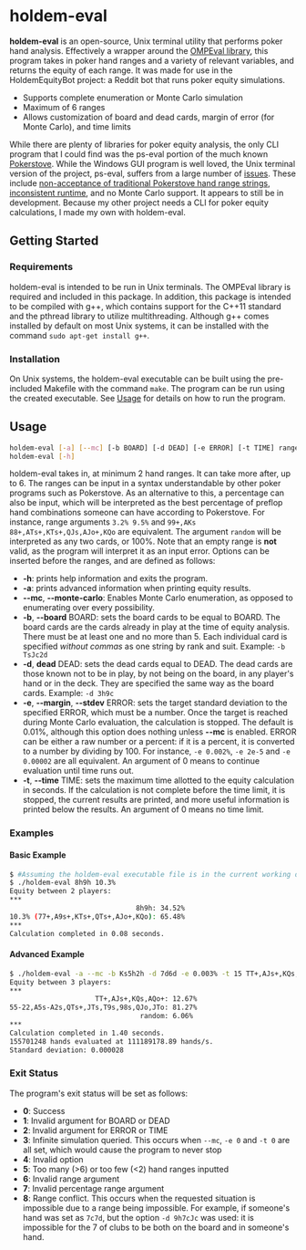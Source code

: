 # holdem-eval

**holdem-eval** is an open-source, Unix terminal utility that performs poker hand analysis.  Effectively a wrapper around the [OMPEval library](https://github.com/zekyll/OMPEval), this program takes in poker hand ranges and a variety of relevant variables, and returns the equity of each range.  It was made for use in the HoldemEquityBot project: a Reddit bot that runs poker equity simulations.

* Supports complete enumeration or Monte Carlo simulation
* Maximum of 6 ranges
* Allows customization of board and dead cards, margin of error (for Monte Carlo), and time limits

While there are plenty of libraries for poker equity analysis, the only CLI program that I could find was the ps-eval portion of the much known [Pokerstove](https://github.com/andrewprock/pokerstove).  While the Windows GUI program is well loved, the Unix terminal version of the project, ps-eval, suffers from a large number of [issues](https://github.com/andrewprock/pokerstove/issues).  These include [non-acceptance of traditional Pokerstove hand range strings](https://github.com/andrewprock/pokerstove/issues/39), [inconsistent runtime](https://github.com/andrewprock/pokerstove/issues/38), and no Monte Carlo support.  It appears to still be in development.  Because my other project needs a CLI for poker equity calculations, I made my own with holdem-eval.

## Getting Started

### Requirements

holdem-eval is intended to be run in Unix terminals.  The OMPEval library is required and included in this package.  In addition, this package is intended to be compiled with g++, which contains support for the C++11 standard and the pthread library to utilize multithreading.  Although g++ comes installed by default on most Unix systems, it can be installed with the command `sudo apt-get install g++`.

### Installation

On Unix systems, the holdem-eval executable can be built using the pre-included Makefile with the command `make`.  The program can be run using the created executable.  See [Usage](#Usage) for details on how to run the program.

## Usage

```bash
holdem-eval [-a] [--mc] [-b BOARD] [-d DEAD] [-e ERROR] [-t TIME] range1 range2 [range3...]
holdem-eval [-h]
```

holdem-eval takes in, at minimum 2 hand ranges.  It can take more after, up to 6.  The ranges can be input in a syntax understandable by other poker programs such as Pokerstove.  As an alternative to this, a percentage can also be input, which will be interpreted as the best percentage of preflop hand combinations someone can have according to Pokerstove.  For instance, range arguments `3.2% 9.5%` and `99+,AKs 88+,ATs+,KTs+,QJs,AJo+,KQo` are equivalent.  The argument `random` will be interpreted as any two cards, or 100%.  Note that an empty range is **not** valid, as the program will interpret it as an input error.  Options can be inserted before the ranges, and are defined as follows:

* **-h**: prints help information and exits the program.
* **-a**: prints advanced information when printing equity results.
* **--mc**, **--monte-carlo**: Enables Monte Carlo enumeration, as opposed to enumerating over every possibility.
* **-b**, **--board** BOARD: sets the board cards to be equal to BOARD.  The board cards are the cards already in play at the time of equity analysis.  There must be at least one and no more than 5.  Each individual card is specified *without commas* as one string by rank and suit.  Example: `-b TsJc2d`
* **-d**, **dead** DEAD: sets the dead cards equal to DEAD.  The dead cards are those known not to be in play, by not being on the board, in any player's hand or in the deck.  They are specified the same way as the board cards.  Example: `-d 3h9c`
* **-e**, **--margin**, **--stdev** ERROR: sets the target standard deviation to the specified ERROR, which must be a number.  Once the target is reached during Monte Carlo evaluation, the calculation is stopped.  The default is 0.01%, although this option does nothing unless **--mc** is enabled.  ERROR can be either a raw number or a percent: if it is a percent, it is converted to a number by dividing by 100.  For instance, `-e 0.002%`, `-e 2e-5` and `-e 0.00002` are all equivalent.  An argument of 0 means to continue evaluation until time runs out.
* **-t**, **--time** TIME: sets the maximum time allotted to the equity calculation in seconds.  If the calculation is not complete before the time limit, it is stopped, the current results are printed, and more useful information is printed below the results.  An argument of 0 means no time limit.

### Examples

#### Basic Example

```bash
$ #Assuming the holdem-eval executable file is in the current working directory (.)
$ ./holdem-eval 8h9h 10.3%
Equity between 2 players:
***
                               8h9h: 34.52%
10.3% (77+,A9s+,KTs+,QTs+,AJo+,KQo): 65.48%
***
Calculation completed in 0.08 seconds.
```

#### Advanced Example

```bash
$ ./holdem-eval -a --mc -b Ks5h2h -d 7d6d -e 0.003% -t 15 TT+,AJs+,KQs,AQo+ 55-22,A5s-A2s,QTs+,JTs,T9s,98s,QJo,JTo random
Equity between 3 players:
***
                     TT+,AJs+,KQs,AQo+: 12.67%
55-22,A5s-A2s,QTs+,JTs,T9s,98s,QJo,JTo: 81.27%
                                random: 6.06%
***
Calculation completed in 1.40 seconds.
155701248 hands evaluated at 111189178.89 hands/s.
Standard deviation: 0.000028
```

### Exit Status

The program's exit status will be set as follows:
* **0**: Success
* **1**: Invalid argument for BOARD or DEAD
* **2**: Invalid argument for ERROR or TIME
* **3**: Infinite simulation queried.  This occurs when `--mc`, `-e 0` and `-t 0` are all set, which would cause the program to never stop
* **4**: Invalid option
* **5**: Too many (>6) or too few (<2) hand ranges inputted
* **6**: Invalid range argument
* **7**: Invalid percentage range argument
* **8**: Range conflict.  This occurs when the requested situation is impossible due to a range being impossible.  For example, if someone's hand was set as `7c7d`, but the option `-d 9h7cJc` was used: it is impossible for the 7 of clubs to be both on the board and in someone's hand.
